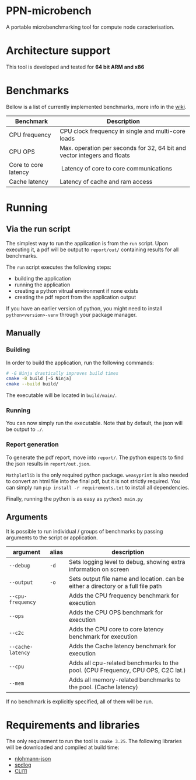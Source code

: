 # PPN-microbench

A portable microbenchmarking tool for compute node caracterisation.

# Architecture support

This tool is developed and tested for **64 bit ARM and x86**

# Benchmarks

Bellow is a list of currently implemented benchmarks, more info in the [wiki](https://github.com/ppn-microbench/ppn-microbench/wiki).

| Benchmark | Description |
|---|---|
| CPU frequency | CPU clock frequency in single and multi-core loads |
| CPU OPS | Max. operation per seconds for 32, 64 bit and vector integers and floats |
| Core to core latency | Latency of core to core communications |
| Cache latency | Latency of cache and ram access |

# Running

## Via the run script

The simplest way to run the application is from the `run` script. Upon executing it, a pdf will be output to `report/out/` containing results for all benchmarks.

The `run` script executes the following steps:
 - building the application
 - running the application
 - creating a python vitrual environment if none exists
 - creating the pdf report from the application output

If you have an earlier version of python, you might need to install `python<version>-venv` through your package manager.

## Manually

### Building

In order to build the application, run the following commands:

```bash
# -G Ninja drastically improves build times
cmake -B build [-G Ninja]
cmake --build build/
```

The executable will be located in `build/main/`.

### Running

You can now simply run the executable. Note that by default, the json will be output to `./`.

### Report generation

To generate the pdf report, move into `report/`. The python expects to find the json results in `report/out.json`.

`Mathplotlib` is the only required python package. `weasyprint` is also needed to convert an html file into the final pdf, but it is not strictly required. You can simply run `pip install -r requirements.txt` to install all dependencies.

Finally, running the python is as easy as `python3 main.py`

## Arguments

It is possible to run individual / groups of benchmarks by passing arguments to the script or application.

| argument           | alias | description                                                                       |
| ------------------ | ----- | --------------------------------------------------------------------------------- |
| `--debug`          | `-d`  | Sets logging level to debug, showing extra information on screen                  |
| `--output`         | `-o`  | Sets output file name and location. can be either a directory or a full file path |
| `--cpu-frequency`  |       | Adds the CPU frequency benchmark for execution                                    |
| `--ops`            |       | Adds the CPU OPS benchmark for execution                                          |
| `--c2c`            |       | Adds the CPU core to core latency benchmark for execution                         |
| `--cache-latency`  |       | Adds the Cache latency benchmark for execution                                   |
| `--cpu`            |       | Adds all cpu-related benchmarks to the pool. (CPU Frequency, CPU OPS, C2C lat.)   |
| `--mem`            |       | Adds all memory-related benchmarks to the pool. (Cache latency)                  |

If no benchmark is explicitly specified, all of them will be run.

# Requirements and libraries

The only requirement to run the tool is `cmake 3.25`. The following libraries will be downloaded and compiled at build time:
 - [nlohmann-json](https://github.com/nlohmann/json)
 - [spdlog](https://github.com/gabime/spdlog)
 - [CLI11](https://github.com/CLIUtils/CLI11)